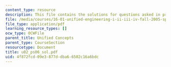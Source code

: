 ```yaml
---
content_type: resource
description: This file contains the solutions for questions asked in problem U2.
file: /media/courses/16-01-unified-engineering-i-ii-iii-iv-fall-2005-spring-2006/4f872fcd09e3877ddba66502c16a6bdc_u02_ps06_sol.pdf
file_type: application/pdf
learning_resource_types: []
ocw_type: OCWFile
parent_title: Unified Concepts
parent_type: CourseSection
resourcetype: Document
title: u02_ps06_sol.pdf
uid: 4f872fcd-09e3-877d-dba6-6502c16a6bdc
---
```

